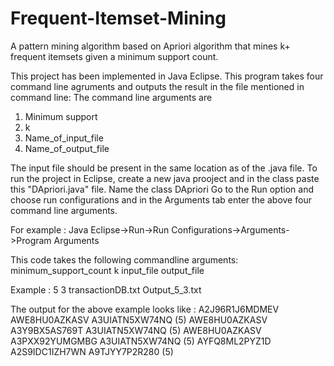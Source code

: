# Frequent-Itemset-Mining
A pattern mining algorithm based on Apriori algorithm that mines k+ frequent itemsets given a minimum support count.

This project has been implemented in Java Eclipse.
This program takes four command line agruments and outputs the result in the file mentioned in command line:
The command line arguments are
1. Minimum support
2. k
3. Name_of_input_file
4. Name_of_output_file

The input file should be present in the same location as of the .java file.
To run the project in Eclipse, create a new java prooject and in the class 
paste this "DApriori.java" file. Name the class DApriori
Go to the Run option and choose run configurations and in the Arguments tab 
enter the above four command line arguments.

For example :
Java Eclipse->Run->Run Configurations->Arguments->Program Arguments

This code takes the following commandline arguments:
minimum_support_count k input_file output_file

Example :
5 3 transactionDB.txt Output_5_3.txt

The output for the above example looks like :
A2J96R1J6MDMEV AWE8HU0AZKASV A3UIATN5XW74NQ (5)
AWE8HU0AZKASV A3Y9BX5AS769T A3UIATN5XW74NQ (5)
AWE8HU0AZKASV A3PXX92YUMGMBG A3UIATN5XW74NQ (5)
AYFQ8ML2PYZ1D A2S9IDC1IZH7WN A9TJYY7P2R280 (5)
